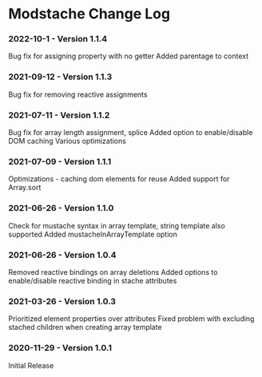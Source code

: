# Modstache Change Log

### 2022-10-1 - Version 1.1.4

Bug fix for assigning property with no getter
Added parentage to context

### 2021-09-12 - Version 1.1.3

Bug fix for removing reactive assignments

### 2021-07-11 - Version 1.1.2

Bug fix for array length assignment, splice
Added option to enable/disable DOM caching
Various optimizations

### 2021-07-09 - Version 1.1.1

Optimizations - caching dom elements for reuse
Added support for Array.sort

### 2021-06-26 - Version 1.1.0

Check for mustache syntax in array template, string template also supported
Added mustacheInArrayTemplate option

### 2021-06-26 - Version 1.0.4

Removed reactive bindings on array deletions
Added options to enable/disable reactive binding in stache attributes

### 2021-03-26 - Version 1.0.3

Prioritized element properties over attributes
Fixed problem with excluding stached children when creating array template

### 2020-11-29 - Version 1.0.1

Initial Release
